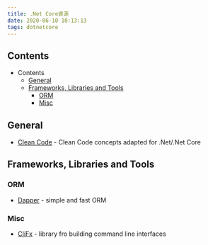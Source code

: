 ```yaml
---
title: .Net Core資源
date: 2020-06-10 10:13:13
tags: dotnetcore
---
```

## Contents

- Contents
  - [General](#general)
  - [Frameworks, Libraries and Tools](#frameworks-libraries-and-tools)
    - [ORM](#orm)
    - [Misc](#misc)

## General

- [Clean Code](https://github.com/thangchung/clean-code-dotnet) - Clean Code concepts adapted for .Net/.Net Core

## Frameworks, Libraries and Tools

### ORM

- [Dapper](https://github.com/StackExchange/Dapper) - simple and fast ORM

### Misc

- [CliFx](https://github.com/Tyrrrz/CliFx) - library fro building command line interfaces